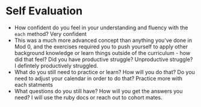 # Self Evaluation

- How confident do you feel in your understanding and fluency with the `each` method? Very confident
- This was a much more advanced concept than anything you've done in Mod 0, and the exercises required you to push yourself to apply other background knowledge or learn things outside of the curriculum - how did that feel? Did you have productive struggle? Unproductive struggle? I defintely productively struggled.
- What do you still need to practice or learn? How will you do that? Do you need to adjust your calendar in order to do that? Practice more with each statments
- What questions do you still have? How will you get the answers you need? I will use the ruby docs or reach out to cohort mates.